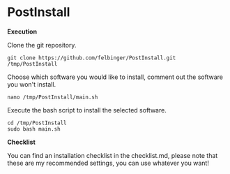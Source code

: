 # PostInstall

**Execution**

Clone the git repository.
```
git clone https://github.com/felbinger/PostInstall.git /tmp/PostInstall
```
Choose which software you would like to install, comment out the software you won't install.
```
nano /tmp/PostInstall/main.sh
```
Execute the bash script to install the selected software.
```
cd /tmp/PostInstall
sudo bash main.sh
```
**Checklist**

You can find an installation checklist in the checklist.md, please note that these are my recommended settings, you can use whatever you want!
